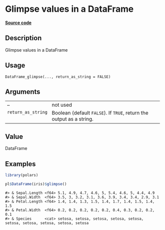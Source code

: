 
# Glimpse values in a DataFrame

[**Source code**](https://github.com/pola-rs/r-polars/tree/53c7d964901ed4a019998e89aff8c6d44691d793/R/dataframe__frame.R#L1535)

## Description

Glimpse values in a DataFrame

## Usage

<pre><code class='language-R'>DataFrame_glimpse(..., return_as_string = FALSE)
</code></pre>

## Arguments

<table>
<tr>
<td style="white-space: nowrap; font-family: monospace; vertical-align: top">
<code id="DataFrame_glimpse_:_...">…</code>
</td>
<td>
not used
</td>
</tr>
<tr>
<td style="white-space: nowrap; font-family: monospace; vertical-align: top">
<code id="DataFrame_glimpse_:_return_as_string">return_as_string</code>
</td>
<td>
Boolean (default <code>FALSE</code>). If <code>TRUE</code>, return the
output as a string.
</td>
</tr>
</table>

## Value

DataFrame

## Examples

``` r
library(polars)

pl$DataFrame(iris)$glimpse()
```

    #> & Sepal.Length <f64> 5.1, 4.9, 4.7, 4.6, 5, 5.4, 4.6, 5, 4.4, 4.9
    #> & Sepal.Width  <f64> 3.5, 3, 3.2, 3.1, 3.6, 3.9, 3.4, 3.4, 2.9, 3.1
    #> & Petal.Length <f64> 1.4, 1.4, 1.3, 1.5, 1.4, 1.7, 1.4, 1.5, 1.4, 1.5
    #> & Petal.Width  <f64> 0.2, 0.2, 0.2, 0.2, 0.2, 0.4, 0.3, 0.2, 0.2, 0.1
    #> & Species      <cat> setosa, setosa, setosa, setosa, setosa, setosa, setosa, setosa, setosa, setosa
